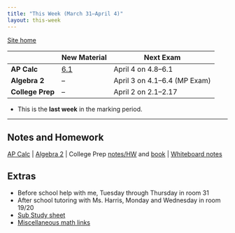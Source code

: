 ```yaml
---
title: "This Week (March 31–April 4)"
layout: this-week
---
```


[Site home](./)

|                  | New Material                                                           | Next Exam                    |
| ---------------- | ---------------------------------------------------------------------- | ---------------------------- |
| **AP Calc**      | [6.1](./calc-for-ap-larson/6.1-area-of-a-region-between-two-curves.md) | April 4 on 4.8–6.1           |
| **Algebra 2**    | –                                                                      | April 3 on 4.1–6.4 (MP Exam) |
| **College Prep** | –                                                                      | April 2 on 2.1–2.17          |

- This is the **last week** in the marking period.

---

## Notes and Homework

[AP Calc](./calc-for-ap-larson/) \| [Algebra 2](./envision-algebra-2/) \| College Prep [notes/HW](./openstax-elementary-algebra-2e/) and [book](https://openstax.org/books/elementary-algebra-2e/pages/2-introduction) \| [Whiteboard notes](https://1drv.ms/o/c/c4097c61e06a2b97/EpojsyS4IFdOp0qZoDZdHikBZAinLWQ3ncbWjBZVKo0vtQ?e=5egVmL)

## Extras

- Before school help with me, Tuesday through Thursday in room 31
- After school tutoring with Ms. Harris, Monday and Wednesday in room 19/20
- [Sub Study sheet](https://docs.google.com/spreadsheets/d/1cOCYZAF-hvZ42TtM_6EWiE3OjpTO7w4Vou7y87UMICU/edit?pli=1&gid=0#gid=0)
- [Miscellaneous math links](./misc/math-links.md)
